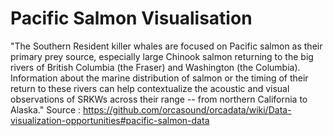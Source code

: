# Pacific Salmon Visualisation

"The Southern Resident killer whales are focused on Pacific salmon as their primary prey source, especially large Chinook salmon returning to the big rivers of British Columbia (the Fraser) and Washington (the Columbia). Information about the marine distribution of salmon or the timing of their return to these rivers can help contextualize the acoustic and visual observations of SRKWs across their range -- from northern California to Alaska." Source : https://github.com/orcasound/orcadata/wiki/Data-visualization-opportunities#pacific-salmon-data